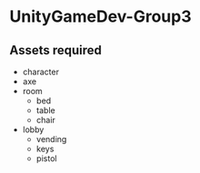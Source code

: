 # UnityGameDev-Group3
## Assets required
- character
- axe
- room
    - bed
    - table
    - chair
- lobby
    - vending
    - keys
    - pistol
    

